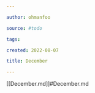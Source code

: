 ```yaml
---

author: ohmanfoo

source: #todo

tags: 

created: 2022-08-07

title: December

---
```

[[December.md]]#December.md